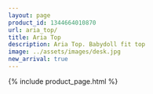 ```yaml
---
layout: page
product_id: 1344664010870
url: aria_top/
title: Aria Top
description: Aria Top. Babydoll fit top
image: ../assets/images/desk.jpg
new_arrival: true
---
```


{% include product_page.html %}
